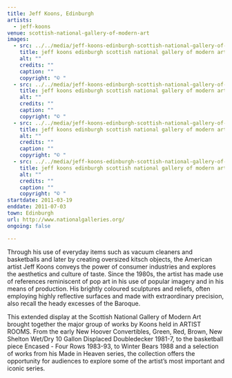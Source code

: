 ```yaml
---
title: Jeff Koons, Edinburgh
artists:
  - jeff-koons
venue: scottish-national-gallery-of-modern-art
images:
  - src: ../../media/jeff-koons-edinburgh-scottish-national-gallery-of-modern-art-2011-03-19-0.webp
    title: jeff koons edinburgh scottish national gallery of modern art 2011 03 19 0
    alt: ""
    credits: ""
    caption: ""
    copyright: "© "
  - src: ../../media/jeff-koons-edinburgh-scottish-national-gallery-of-modern-art-2011-03-19-1.webp
    title: jeff koons edinburgh scottish national gallery of modern art 2011 03 19 1
    alt: ""
    credits: ""
    caption: ""
    copyright: "© "
  - src: ../../media/jeff-koons-edinburgh-scottish-national-gallery-of-modern-art-2011-03-19-2.webp
    title: jeff koons edinburgh scottish national gallery of modern art 2011 03 19 2
    alt: ""
    credits: ""
    caption: ""
    copyright: "© "
  - src: ../../media/jeff-koons-edinburgh-scottish-national-gallery-of-modern-art-2011-03-19-3.webp
    title: jeff koons edinburgh scottish national gallery of modern art 2011 03 19 3
    alt: ""
    credits: ""
    caption: ""
    copyright: "© "
startdate: 2011-03-19
enddate: 2011-07-03
town: Edinburgh
url: http://www.nationalgalleries.org/
ongoing: false

---
```


Through his use of everyday items such as vacuum cleaners and basketballs and later by creating oversized kitsch objects, the American artist Jeff Koons conveys the power of consumer industries and explores the aesthetics and culture of taste. Since the 1980s, the artist has made use of references reminiscent of pop art in his use of popular imagery and in his means of production. His brightly coloured sculptures and reliefs, often employing highly reflective surfaces and made with extraordinary precision, also recall the heady excesses of the Baroque.

This extended display at the Scottish National Gallery of Modern Art brought together the major group of works by Koons held in ARTIST ROOMS. From the early New Hoover Convertibles, Green, Red, Brown, New Shelton Wet/Dry 10 Gallon Displaced Doubledecker 1981-7, to the basketball piece Encased - Four Rows 1983-93, to Winter Bears 1988 and a selection of works from his Made in Heaven series, the collection offers the opportunity for audiences to explore some of the artist’s most important and iconic series.